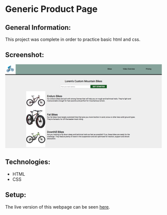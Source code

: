 # Generic Product Page

## General Information:
This project was complete in order to practice basic html and css.
## Screenshot:
![Survey screenshot](page_screenshot.png)
## Technologies:
- HTML
- CSS

## Setup: 
The live version of this webpage can be seen [here](https://tpsst5.github.io/generic_survey_form/).
